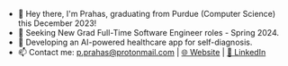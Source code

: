 - 👋 Hey there, I'm Prahas, graduating from Purdue (Computer Science) this December 2023!
- 🌱 Seeking New Grad Full-Time Software Engineer roles - Spring 2024.
- 🏥 Developing an AI-powered healthcare app for self-diagnosis.
- 📫 Contact me: p.prahas@protonmail.com | [🌐 Website](https://pprahas.com/) | [💼 LinkedIn](https://www.linkedin.com/in/pprahas/) 
